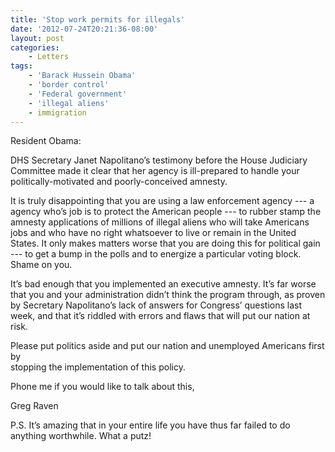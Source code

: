 ```yaml
---
title: 'Stop work permits for illegals'
date: '2012-07-24T20:21:36-08:00'
layout: post
categories:
    - Letters
tags:
    - 'Barack Hussein Obama'
    - 'border control'
    - 'Federal government'
    - 'illegal aliens'
    - immigration
---
```


Resident Obama:

DHS Secretary Janet Napolitano’s testimony before the House Judiciary Committee made it clear that her agency is ill-prepared to handle your politically-motivated and poorly-conceived amnesty.  
  
It is truly disappointing that you are using a law enforcement agency --- a agency who’s job is to protect the American people --- to rubber stamp the amnesty applications of millions of illegal aliens who will take Americans jobs and who have no right whatsoever to live or remain in the United States. It only makes matters worse that you are doing this for political gain --- to get a bump in the polls and to energize a particular voting block. Shame on you.

It’s bad enough that you implemented an executive amnesty. It’s far worse that you and your administration didn’t think the program through, as proven by Secretary Napolitano’s lack of answers for Congress’ questions last week, and that it’s riddled with errors and flaws that will put our nation at risk.

Please put politics aside and put our nation and unemployed Americans first by  
stopping the implementation of this policy.

Phone me if you would like to talk about this,

Greg Raven

P.S. It’s amazing that in your entire life you have thus far failed to do anything worthwhile. What a putz!